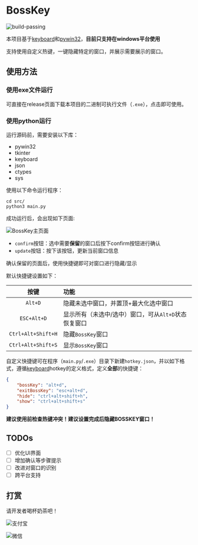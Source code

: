 # BossKey

![build-passing](https://img.shields.io/badge/build-passing-brightgreen)

本项目基于[keyboard](https://github.com/boppreh/keyboard)和[pywin32]()，**目前只支持在windows平台使用**

支持使用自定义热键，一键隐藏特定的窗口，并展示需要展示的窗口。

## 使用方法

### 使用exe文件运行

可直接在release页面下载本项目的二进制可执行文件（`.exe`），点击即可使用。

### 使用python运行

运行源码前，需要安装以下库：

- pywin32
- tkinter
- keyboard
- json
- ctypes
- sys

使用以下命令运行程序：

```shell
cd src/
python3 main.py
```

成功运行后，会出现如下页面:

![BossKey主页面](https://raw.githubusercontent.com/SSRMori/photo/master/img/BossKey界面.png)

- `confirm`按钮：选中需要**保留**的窗口后按下confirm按钮进行确认
- `update`按钮：按下该按钮，更新当前窗口信息

确认保留的页面后，使用快捷键即可对窗口进行隐藏/显示

默认快捷键设置如下：

|按键|功能|
|:-:|:-|
|`Alt+D`|隐藏未选中窗口，并置顶+最大化选中窗口|
|`ESC+Alt+D`|显示所有（未选中/选中）窗口，可从`Alt+D`状态恢复窗口|
|`Ctrl+Alt+Shift+H`|隐藏`BossKey`窗口|
|`Ctrl+Alt+Shift+S`|显示`BossKey`窗口|

自定义快捷键可在程序（`main.py`/`.exe`）目录下新建`hotkey.json`，并以如下格式，遵循[keyboard](https://github.com/boppreh/keyboard)hotkey的定义格式，定义**全部**的快捷键：

```json
{
    "bossKey": "alt+d",
    "exitBossKey": "esc+alt+d",
    "hide": "ctrl+alt+shift+h",
    "show": "ctrl+alt+shift+s"
}
```

**建议使用前检查热键冲突！建议设置完成后隐藏BOSSKEY窗口！**


## TODOs

- [ ] 优化UI界面
- [ ] 增加确认等步骤提示
- [ ] 改进对窗口的识别
- [ ] 跨平台支持

## 打赏

请开发者喝杯奶茶吧！

![支付宝](https://raw.githubusercontent.com/SSRMori/photo/master/img/AlipayQR.jpg)

![微信](https://raw.githubusercontent.com/SSRMori/photo/master/img/WechatQR.jpg)